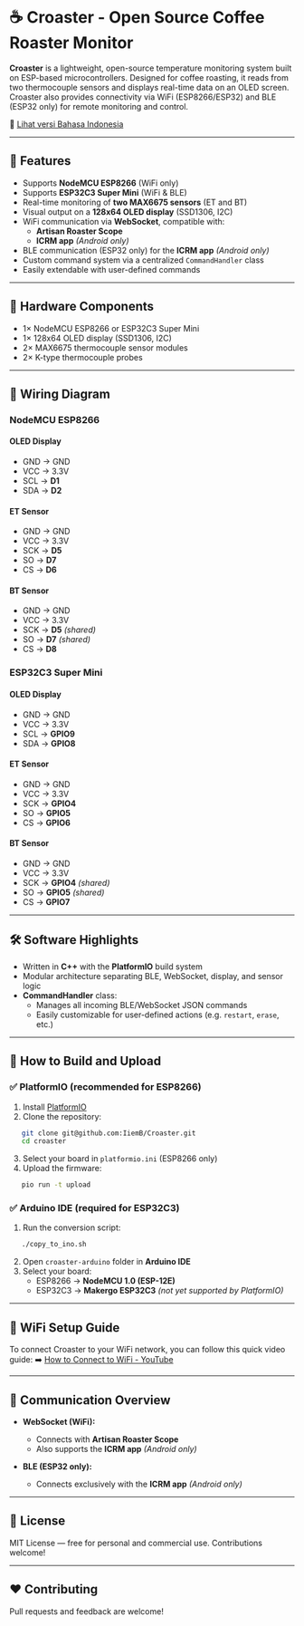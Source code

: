 # ☕ Croaster - Open Source Coffee Roaster Monitor

**Croaster** is a lightweight, open-source temperature monitoring system built on ESP-based microcontrollers. Designed for coffee roasting, it reads from two thermocouple sensors and displays real-time data on an OLED screen. Croaster also provides connectivity via WiFi (ESP8266/ESP32) and BLE (ESP32 only) for remote monitoring and control.

📄 [Lihat versi Bahasa Indonesia](README_ID.md)

---

## 🚀 Features

* Supports **NodeMCU ESP8266** (WiFi only)
* Supports **ESP32C3 Super Mini** (WiFi & BLE)
* Real-time monitoring of **two MAX6675 sensors** (ET and BT)
* Visual output on a **128x64 OLED display** (SSD1306, I2C)
* WiFi communication via **WebSocket**, compatible with:
  + **Artisan Roaster Scope**
  + **ICRM app** *(Android only)*
* BLE communication (ESP32 only) for the **ICRM app** *(Android only)*
* Custom command system via a centralized `CommandHandler` class
* Easily extendable with user-defined commands

---

## 🧩 Hardware Components

* 1× NodeMCU ESP8266 or ESP32C3 Super Mini
* 1× 128x64 OLED display (SSD1306, I2C)
* 2× MAX6675 thermocouple sensor modules
* 2× K-type thermocouple probes

---

## 🔌 Wiring Diagram

### NodeMCU ESP8266

#### OLED Display

* GND → GND
* VCC → 3.3V
* SCL → **D1**
* SDA → **D2**

#### ET Sensor

* GND → GND
* VCC → 3.3V
* SCK → **D5**
* SO  → **D7**
* CS  → **D6**

#### BT Sensor

* GND → GND
* VCC → 3.3V
* SCK → **D5** *(shared)*
* SO  → **D7** *(shared)*
* CS  → **D8**

### ESP32C3 Super Mini

#### OLED Display

* GND → GND
* VCC → 3.3V
* SCL → **GPIO9**
* SDA → **GPIO8**

#### ET Sensor

* GND → GND
* VCC → 3.3V
* SCK → **GPIO4**
* SO  → **GPIO5**
* CS  → **GPIO6**

#### BT Sensor

* GND → GND
* VCC → 3.3V
* SCK → **GPIO4** *(shared)*
* SO  → **GPIO5** *(shared)*
* CS  → **GPIO7**

---

## 🛠 Software Highlights

* Written in **C++** with the **PlatformIO** build system
* Modular architecture separating BLE, WebSocket, display, and sensor logic
* **CommandHandler** class:
  + Manages all incoming BLE/WebSocket JSON commands
  + Easily customizable for user-defined actions (e.g. `restart`,  `erase`, etc.)

---

## 🔧 How to Build and Upload

### ✅ PlatformIO (recommended for ESP8266)

1. Install [PlatformIO](https://platformio.org/)
2. Clone the repository:
   

```bash
   git clone git@github.com:IiemB/Croaster.git
   cd croaster
   ```

3. Select your board in `platformio.ini` (ESP8266 only)
4. Upload the firmware:
   

```bash
   pio run -t upload
   ```

### ✅ Arduino IDE (required for ESP32C3)

1. Run the conversion script:
   

```bash
   ./copy_to_ino.sh
   ```

2. Open `croaster-arduino` folder in **Arduino IDE**
3. Select your board:
   - ESP8266 → **NodeMCU 1.0 (ESP-12E)**
   - ESP32C3 → **Makergo ESP32C3** *(not yet supported by PlatformIO)*

---

## 🔗 WiFi Setup Guide

To connect Croaster to your WiFi network, you can follow this quick video guide: ➡️ [How to Connect to WiFi - YouTube](https://www.youtube.com/watch?v=esNiudoCEcU\&t=434s)

---

## 📡 Communication Overview

* **WebSocket (WiFi):**
  + Connects with **Artisan Roaster Scope**
  + Also supports the **ICRM app** *(Android only)*

* **BLE (ESP32 only):**
  + Connects exclusively with the **ICRM app** *(Android only)*

---

## 📘 License

MIT License — free for personal and commercial use. Contributions welcome!

---

## ❤️ Contributing

Pull requests and feedback are welcome!
